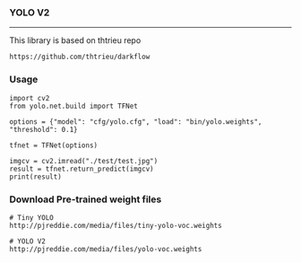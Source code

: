### YOLO V2
-----------

This library is based on thtrieu repo
```shell
https://github.com/thtrieu/darkflow
```

### Usage
```shell
import cv2
from yolo.net.build import TFNet

options = {"model": "cfg/yolo.cfg", "load": "bin/yolo.weights", "threshold": 0.1}

tfnet = TFNet(options)

imgcv = cv2.imread("./test/test.jpg")
result = tfnet.return_predict(imgcv)
print(result)

```
### Download Pre-trained weight files
```shell
# Tiny YOLO
http://pjreddie.com/media/files/tiny-yolo-voc.weights

# YOLO V2
http://pjreddie.com/media/files/yolo-voc.weights
```
